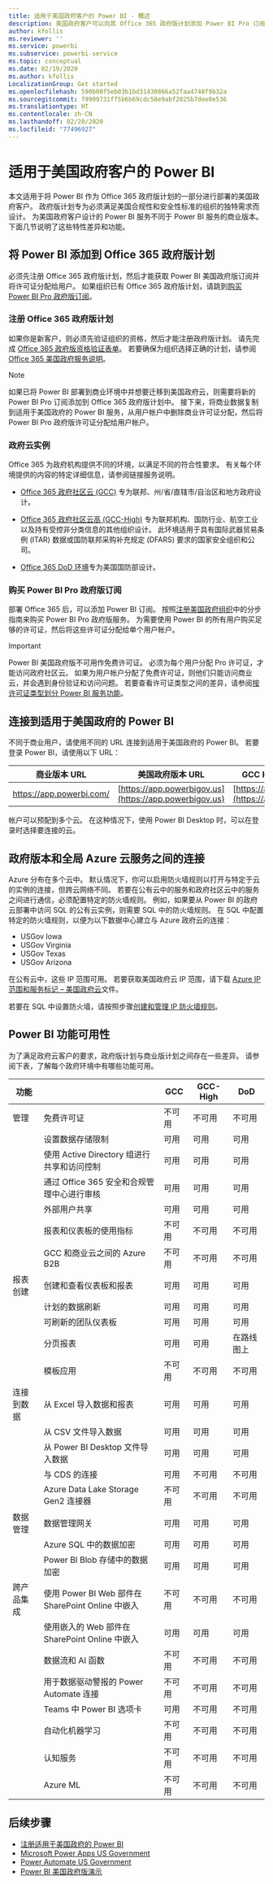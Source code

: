 ```yaml
---
title: 适用于美国政府客户的 Power BI - 概述
description: 美国政府客户可以向其 Office 365 政府版计划添加 Power BI Pro 订阅。 了解如何在此服务说明中注册和查看功能可用性。
author: kfollis
ms.reviewer: ''
ms.service: powerbi
ms.subservice: powerbi-service
ms.topic: conceptual
ms.date: 02/19/2020
ms.author: kfollis
LocalizationGroup: Get started
ms.openlocfilehash: 590b00f5eb03b1bd31430866a52faa4748f9b32a
ms.sourcegitcommit: f9909731ff5b6b69cdc58e9abf2025b7dee0e536
ms.translationtype: HT
ms.contentlocale: zh-CN
ms.lasthandoff: 02/20/2020
ms.locfileid: "77496927"
---
```

# <a name="power-bi-for-us-government-customers"></a>适用于美国政府客户的 Power BI
本文适用于将 Power BI 作为 Office 365 政府版计划的一部分进行部署的美国政府客户。 政府版计划专为必须满足美国合规性和安全性标准的组织的独特需求而设计。 为美国政府客户设计的 Power BI 服务不同于 Power BI 服务的商业版本。 下面几节说明了这些特性差异和功能。

## <a name="add-power-bi-to-your-office-365-government-plan"></a>将 Power BI 添加到 Office 365 政府版计划

必须先注册 Office 365 政府版计划，然后才能获取 Power BI 美国政府版订阅并将许可证分配给用户。 如果组织已有 Office 365 政府版计划，请跳到[购买 Power BI Pro 政府版订阅](#purchase-a-power-bi-pro-government-subscription)。

### <a name="enroll-in-office-365-government-plan"></a>注册 Office 365 政府版计划

如果你是新客户，则必须先验证组织的资格，然后才能注册政府版计划。  请先完成 [Office 365 政府版资格验证表单](https://www.microsoft.com/microsoft-365/government/eligibility-validation)。 若要确保为组织选择正确的计划，请参阅 [Office 365 美国政府服务说明](https://docs.microsoft.com/office365/servicedescriptions/office-365-platform-service-description/office-365-us-government/office-365-us-government)。

> [!NOTE]
> 如果已将 Power BI 部署到商业环境中并想要迁移到美国政府云，则需要将新的 Power BI Pro 订阅添加到 Office 365 政府版计划中。 接下来，将商业数据复制到适用于美国政府的 Power BI 服务，从用户帐户中删除商业许可证分配，然后将 Power BI Pro 政府版许可证分配给用户帐户。
>
>

### <a name="government-cloud-instances"></a>政府云实例
Office 365 为政府机构提供不同的环境，以满足不同的符合性要求。 有关每个环境提供的内容的特定详细信息，请参阅链接服务说明。

* [Office 365 政府社区云 (GCC)](https://docs.microsoft.com/office365/servicedescriptions/office-365-platform-service-description/office-365-us-government/gcc) 专为联邦、州/省/直辖市/自治区和地方政府设计。

* [Office 365 政府社区云高 (GCC-High)](https://docs.microsoft.com/office365/servicedescriptions/office-365-platform-service-description/office-365-us-government/gcc-high-and-dod) 专为联邦机构、国防行业、航空工业以及持有受控非分类信息的其他组织设计。 此环境适用于具有国际武器贸易条例 (ITAR) 数据或国防联邦采购补充规定 (DFARS) 要求的国家安全组织和公司。

* [Office 365 DoD 环境](https://docs.microsoft.com/office365/servicedescriptions/office-365-platform-service-description/office-365-us-government/gcc-high-and-dod)专为美国国防部设计。 

### <a name="purchase-a-power-bi-pro-government-subscription"></a>购买 Power BI Pro 政府版订阅

部署 Office 365 后，可以添加 Power BI 订阅。 按照[注册美国政府组织](service-govus-signup.md#existing-office-government-cloud-customers)中的分步指南来购买 Power BI Pro 政府版服务。 为需要使用 Power BI 的所有用户购买足够的许可证，然后将这些许可证分配给单个用户帐户。

> [!IMPORTANT]
> Power BI 美国政府版不可用作免费许可证。 必须为每个用户分配 Pro 许可证，才能访问政府社区云。 如果为用户帐户分配了免费许可证，则他们只能访问商业云，并会遇到身份验证和访问问题。 若要查看许可证类型之间的差异，请参阅[按许可证类型划分 Power BI 服务功能](service-features-license-type.md)。
>
>

## <a name="connect-to-power-bi-for-us-government"></a>连接到适用于美国政府的 Power BI

不同于商业用户，请使用不同的 URL 连接到适用于美国政府的 Power BI。 若要登录 Power BI，请使用以下 URL：

| 商业版本 URL | 美国政府版本 URL | GCC High 的美国政府版 URL |
| --- | --- | --- |
| https://app.powerbi.com/ |[https://app.powerbigov.us](https://app.powerbigov.us) | [https://app.high.powerbigov.us](https://app.high.powerbigov.us) |

帐户可以预配到多个云。 在这种情况下，使用 Power BI Desktop 时，可以在登录时选择要连接的云。

## <a name="connectivity-between-government-and-global-azure-cloud-services"></a>政府版本和全局 Azure 云服务之间的连接

Azure 分布在多个云中。 默认情况下，你可以启用防火墙规则以打开与特定于云的实例的连接，但跨云网络不同。  若要在公有云中的服务和政府社区云中的服务之间进行通信，必须配置特定的防火墙规则。 例如，如果要从 Power BI 的政府云部署中访问 SQL 的公有云实例，则需要 SQL 中的防火墙规则。 在 SQL 中配置特定的防火墙规则，以便为以下数据中心建立与 Azure 政府云的连接：

* USGov Iowa
* USGov Virginia
* USGov Texas
* USGov Arizona

在公有云中，这些 IP 范围可用。 若要获取美国政府云 IP 范围，请下载 [Azure IP 范围和服务标记 – 美国政府云](https://www.microsoft.com/download/details.aspx?id=57063)文件。 

若要在 SQL 中设置防火墙，请按照步骤[创建和管理 IP 防火墙规则](https://docs.microsoft.com/azure/sql-database/sql-database-firewall-configure#create-and-manage-ip-firewall-rules)。

## <a name="power-bi-feature-availability"></a>Power BI 功能可用性

为了满足政府云客户的要求，政府版计划与商业版计划之间存在一些差异。 请参阅下表，了解每个政府环境中有哪些功能可用。

|功能 |   |GCC |GCC-High |DoD|
|------|------|------|------|------|
|管理|免费许可证|不可用|不可用|不可用|
|  |设置数据存储限制|可用|可用|可用|
|  |使用 Active Directory 组进行共享和访问控制|可用|可用|可用|
|  |通过 Office 365 安全和合规管理中心进行审核|可用|可用|可用|
|  |外部用户共享|可用|可用|可用|
|  |报表和仪表板的使用指标|不可用|不可用|不可用|
|  |GCC 和商业云之间的 Azure B2B|不可用|不可用|不可用|
|报表创建|创建和查看仪表板和报表|可用|可用|可用|
|  |计划的数据刷新|可用|可用|可用|
|  |可刷新的团队仪表板|可用|可用|可用|
|  |分页报表|可用|可用|在路线图上|
|  |模板应用|不可用|不可用|不可用|
|连接到数据|从 Excel 导入数据和报表|可用|可用|可用|
|  |从 CSV 文件导入数据|可用|可用|可用|
|  |从 Power BI Desktop 文件导入数据|可用|可用|可用|
|  |与 CDS 的连接|可用|不可用|不可用|
|  |Azure Data Lake Storage Gen2 连接器|不可用|不可用|不可用|
|数据管理|数据管理网关|可用|可用|可用|
|  |Azure SQL 中的数据加密|可用|可用|可用|
|  |Power BI Blob 存储中的数据加密|可用|可用|可用|
|跨产品集成|使用 Power BI Web 部件在 SharePoint Online 中嵌入|不可用|不可用|不可用|
|  |使用嵌入的 Web 部件在 SharePoint Online 中嵌入|可用|可用|可用|
|  |数据流和 AI 函数|不可用|不可用|不可用|
|  |用于数据驱动警报的 Power Automate 连接|不可用|不可用|不可用|
|  |Teams 中 Power BI 选项卡|可用|不可用|不可用|
|  |自动化机器学习|不可用|不可用|不可用|
|  |认知服务|不可用|不可用|不可用|
|  |Azure ML|不可用|不可用|不可用|

## <a name="next-steps"></a>后续步骤

* [注册适用于美国政府的 Power BI](service-govus-signup.md)
* [Microsoft Power Apps US Government](https://docs.microsoft.com/power-platform/admin/powerapps-us-government)
* [Power Automate US Government](https://docs.microsoft.com/power-automate/us-govt)
* <a href="https://channel9.msdn.com/Blogs/Azure/Cognitive-Services-HDInsight-and-Power-BI-on-Azure-Government">Power BI 美国政府版演示</a>
